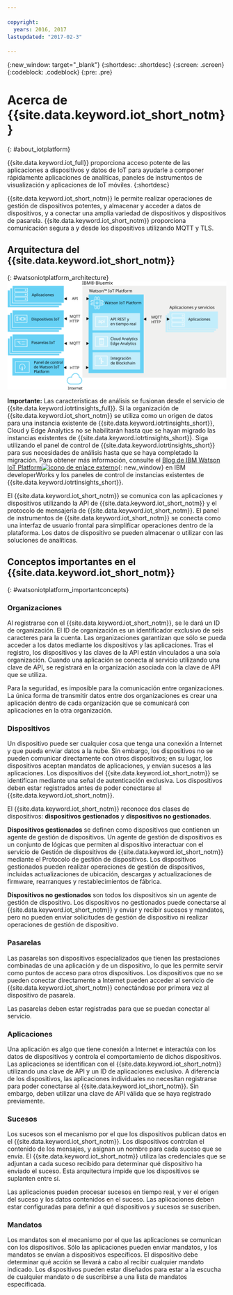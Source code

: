 ```yaml
---

copyright:
  years: 2016, 2017
lastupdated: "2017-02-3"

---
```


{:new_window: target="\_blank"}
{:shortdesc: .shortdesc}
{:screen: .screen}
{:codeblock: .codeblock}
{:pre: .pre}

# Acerca de {{site.data.keyword.iot_short_notm}}
{: #about_iotplatform}

{{site.data.keyword.iot_full}} proporciona acceso potente de las aplicaciones a dispositivos y datos de IoT para ayudarle a componer rápidamente aplicaciones de analíticas, paneles de instrumentos de visualización y aplicaciones de IoT móviles.
{:shortdesc}

{{site.data.keyword.iot_short_notm}} le permite realizar operaciones de gestión de dispositivos potentes, y almacenar y acceder a datos de dispositivos, y a conectar una amplia variedad de dispositivos y dispositivos de pasarela. {{site.data.keyword.iot_short_notm}} proporciona comunicación segura a y desde los dispositivos utilizando MQTT y TLS.

## Arquitectura del {{site.data.keyword.iot_short_notm}}
{: #watsoniotplatform_architecture}
![Arquitectura de IBM Watson IoT Platform](images/architecture_platform.svg "Arquitectura de IBM Watson IoT Platform")

**Importante:** Las características de análisis se fusionan desde el servicio de {{site.data.keyword.iotrtinsights_full}}. Si la organización de {{site.data.keyword.iot_short_notm}} se utiliza como un origen de datos para una instancia existente de {{site.data.keyword.iotrtinsights_short}}, Cloud y Edge Analytics no se habilitarán hasta que se hayan migrado las instancias existentes de {{site.data.keyword.iotrtinsights_short}}. Siga utilizando el panel de control de {{site.data.keyword.iotrtinsights_short}} para sus necesidades de análisis hasta que se haya completado la migración. Para obtener más información, consulte el [Blog de IBM Watson IoT Platform![icono de enlace externo](../../icons/launch-glyph.svg)](https://developer.ibm.com/iotplatform/2016/04/28/iot-real-time-insights-and-watson-iot-platform-a-match-made-in-heaven/){: new_window} en IBM developerWorks y los paneles de control de instancias existentes de {{site.data.keyword.iotrtinsights_short}}.  

El {{site.data.keyword.iot_short_notm}} se comunica con las aplicaciones y dispositivos utilizando la API de {{site.data.keyword.iot_short_notm}} y el protocolo de mensajería de {{site.data.keyword.iot_short_notm}}. El panel de instrumentos de {{site.data.keyword.iot_short_notm}} se conecta como una interfaz de usuario frontal para simplificar operaciones dentro de la plataforma. Los datos de dispositivo se pueden almacenar o utilizar con las soluciones de analíticas.

## Conceptos importantes en el {{site.data.keyword.iot_short_notm}}
{: #watsoniotplatform_importantconcepts}

### Organizaciones

Al registrarse con el {{site.data.keyword.iot_short_notm}}, se le dará un ID de organización. El ID de organización es un identificador exclusivo de seis caracteres para la cuenta. Las organizaciones garantizan que sólo se pueda acceder a los datos mediante los dispositivos y las aplicaciones. Tras el registro, los dispositivos y las claves de la API están vinculados a una sola organización. Cuando una aplicación se conecta al servicio utilizando una clave de API, se registrará en la organización asociada con la clave de API que se utiliza.

Para la seguridad, es imposible para la comunicación entre organizaciones. La única forma de transmitir datos entre dos organizaciones es crear una aplicación dentro de cada organización que se comunicará con aplicaciones en la otra organización.

### Dispositivos

Un dispositivo puede ser cualquier cosa que tenga una conexión a Internet y que pueda enviar datos a la nube. Sin embargo, los dispositivos no se pueden comunicar directamente con otros dispositivos; en su lugar, los dispositivos aceptan mandatos de aplicaciones, y envían sucesos a las aplicaciones. Los dispositivos del {{site.data.keyword.iot_short_notm}} se identifican mediante una señal de autenticación exclusiva. Los dispositivos deben estar registrados antes de poder conectarse al {{site.data.keyword.iot_short_notm}}.

El {{site.data.keyword.iot_short_notm}} reconoce dos clases de dispositivos: **dispositivos gestionados** y **dispositivos no gestionados**.

**Dispositivos gestionados** se definen como dispositivos que contienen un agente de gestión de dispositivos. Un agente de gestión de dispositivos es un conjunto de lógicas que permiten al dispositivo interactuar con el servicio de Gestión de dispositivos de {{site.data.keyword.iot_short_notm}} mediante el Protocolo de gestión de dispositivos. Los dispositivos gestionados pueden realizar operaciones de gestión de dispositivos, incluidas actualizaciones de ubicación, descargas y actualizaciones de firmware, rearranques y restablecimientos de fábrica.

**Dispositivos no gestionados** son todos los dispositivos sin un agente de gestión de dispositivo. Los dispositivos no gestionados puede conectarse al {{site.data.keyword.iot_short_notm}} y enviar y recibir sucesos y mandatos, pero no pueden enviar solicitudes de gestión de dispositivo ni realizar operaciones de gestión de dispositivo.

### Pasarelas

Las pasarelas son dispositivos especializados que tienen las prestaciones combinadas de una aplicación y de un dispositivo, lo que les permite servir como puntos de acceso para otros dispositivos. Los dispositivos que no se pueden conectar directamente a Internet pueden acceder al servicio de {{site.data.keyword.iot_short_notm}} conectándose por primera vez al dispositivo de pasarela.

Las pasarelas deben estar registradas para que se puedan conectar al servicio.

### Aplicaciones

Una aplicación es algo que tiene conexión a Internet e interactúa con los datos de dispositivos y controla el comportamiento de dichos dispositivos. Las aplicaciones se identifican con el {{site.data.keyword.iot_short_notm}} utilizando una clave de API y un ID de aplicaciones exclusivo. A diferencia de los dispositivos, las aplicaciones individuales no necesitan registrarse para poder conectarse al {{site.data.keyword.iot_short_notm}}. Sin embargo, deben utilizar una clave de API válida que se haya registrado previamente.

### Sucesos

Los sucesos son el mecanismo por el que los dispositivos publican datos en el {{site.data.keyword.iot_short_notm}}. Los dispositivos controlan el contenido de los mensajes, y asignan un nombre para cada suceso que se envía. El {{site.data.keyword.iot_short_notm}} utiliza las credenciales que se adjuntan a cada suceso recibido para determinar qué dispositivo ha enviado el suceso. Esta arquitectura impide que los dispositivos se suplanten entre sí.

Las aplicaciones pueden procesar sucesos en tiempo real, y ver el origen del suceso y los datos contenidos en el suceso. Las aplicaciones deben estar configuradas para definir a qué dispositivos y sucesos se suscriben.

### Mandatos

Los mandatos son el mecanismo por el que las aplicaciones se comunican con los dispositivos. Sólo las aplicaciones pueden enviar mandatos, y los mandatos se envían a dispositivos específicos. El dispositivo debe determinar qué acción se llevará a cabo al recibir cualquier mandato indicado. Los dispositivos pueden estar diseñados para estar a la escucha de cualquier mandato o de suscribirse a una lista de mandatos especificada.
